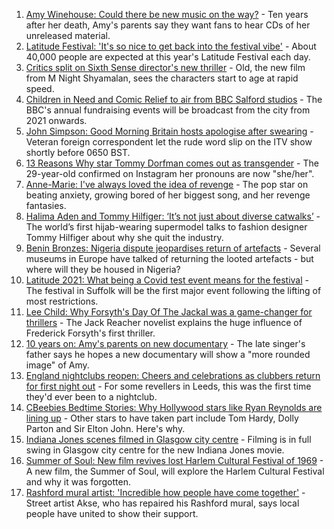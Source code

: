 1. [Amy Winehouse: Could there be new music on the way?](https://www.bbc.co.uk/news/entertainment-arts-57926362) - Ten years after her death, Amy's parents say they want fans to hear CDs of her unreleased material.
2. [Latitude Festival: 'It's so nice to get back into the festival vibe'](https://www.bbc.co.uk/news/uk-england-suffolk-57940287) - About 40,000 people are expected at this year's Latitude Festival each day.
3. [Critics split on Sixth Sense director's new thriller](https://www.bbc.co.uk/news/entertainment-arts-57940492) - Old, the new film from M Night Shyamalan, sees the characters start to age at rapid speed.
4. [Children in Need and Comic Relief to air from BBC Salford studios](https://www.bbc.co.uk/news/entertainment-arts-57940447) - The BBC's annual fundraising events will be broadcast from the city from 2021 onwards.
5. [John Simpson: Good Morning Britain hosts apologise after swearing](https://www.bbc.co.uk/news/entertainment-arts-57940487) - Veteran foreign correspondent let the rude word slip on the ITV show shortly before 0650 BST.
6. [13 Reasons Why star Tommy Dorfman comes out as transgender](https://www.bbc.co.uk/news/newsbeat-57940888) - The 29-year-old confirmed on Instagram her pronouns are now "she/her".
7. [Anne-Marie: I've always loved the idea of revenge](https://www.bbc.co.uk/news/entertainment-arts-57889391) - The pop star on beating anxiety, growing bored of her biggest song, and her revenge fantasies.
8. [Halima Aden and Tommy Hilfiger: ‘It’s not just about diverse catwalks’](https://www.bbc.co.uk/news/world-57918698) - The world’s first hijab-wearing supermodel talks to fashion designer Tommy Hilfiger about why she quit the industry.
9. [Benin Bronzes: Nigeria dispute jeopardises return of artefacts](https://www.bbc.co.uk/news/world-africa-57914111) - Several museums in Europe have talked of returning the looted artefacts - but where will they be housed in Nigeria?
10. [Latitude 2021: What being a Covid test event means for the festival](https://www.bbc.co.uk/news/uk-england-suffolk-57895625) - The festival in Suffolk will be the first major event following the lifting of most restrictions.
11. [Lee Child: Why Forsyth's Day Of The Jackal was a game-changer for thrillers](https://www.bbc.co.uk/news/entertainment-arts-57856646) - The Jack Reacher novelist explains the huge influence of Frederick Forsyth's first thriller.
12. [10 years on: Amy's parents on new documentary](https://www.bbc.co.uk/news/entertainment-arts-57850132) - The late singer's father says he hopes a new documentary will show a "more rounded image" of Amy.
13. [England nightclubs reopen: Cheers and celebrations as clubbers return for first night out](https://www.bbc.co.uk/news/uk-57869258) - For some revellers in Leeds, this was the first time they'd ever been to a nightclub.
14. [CBeebies Bedtime Stories: Why Hollywood stars like Ryan Reynolds are lining up](https://www.bbc.co.uk/news/entertainment-arts-57827931) - Other stars to have taken part include Tom Hardy, Dolly Parton and Sir Elton John. Here's why.
15. [Indiana Jones scenes filmed in Glasgow city centre](https://www.bbc.co.uk/news/uk-scotland-57861704) - Filming is in full swing in Glasgow city centre for the new Indiana Jones movie.
16. [Summer of Soul: New film revives lost Harlem Cultural Festival of 1969](https://www.bbc.co.uk/news/entertainment-arts-57839265) - A new film, the Summer of Soul, will explore the Harlem Cultural Festival and why it was forgotten.
17. [Rashford mural artist: 'Incredible how people have come together'](https://www.bbc.co.uk/news/uk-57822845) - Street artist Akse, who has repaired his Rashford mural, says local people have united to show their support.
